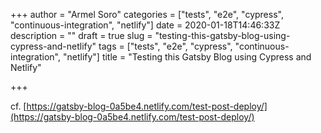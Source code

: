 +++
author = "Armel Soro"
categories = ["tests", "e2e", "cypress", "continuous-integration", "netlify"]
date = 2020-01-18T14:46:33Z
description = ""
draft = true
slug = "testing-this-gatsby-blog-using-cypress-and-netlify"
tags = ["tests", "e2e", "cypress", "continuous-integration", "netlify"]
title = "Testing this Gatsby Blog using Cypress and Netlify"

+++


cf. [https://gatsby-blog-0a5be4.netlify.com/test-post-deploy/](https://gatsby-blog-0a5be4.netlify.com/test-post-deploy/)



